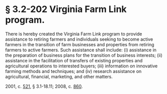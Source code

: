# § 3.2-202 Virginia Farm Link program.

<p>There is hereby created the Virginia Farm Link program to provide assistance to retiring farmers and individuals seeking to become active farmers in the transition of farm businesses and properties from retiring farmers to active farmers. Such assistance shall include: (i) assistance in the preparation of business plans for the transition of business interests; (ii) assistance in the facilitation of transfers of existing properties and agricultural operations to interested buyers; (iii) information on innovative farming methods and techniques; and (iv) research assistance on agricultural, financial, marketing, and other matters.</p><p>2001, c. <a href='http://lis.virginia.gov/cgi-bin/legp604.exe?011+ful+CHAP0521'>521</a>, § 3.1-18.11; 2008, c. <a href='http://lis.virginia.gov/cgi-bin/legp604.exe?081+ful+CHAP0860'>860</a>.</p>